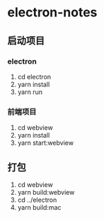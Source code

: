 # electron-notes

## 启动项目

### electron

1. cd electron
2. yarn install
3. yarn run

### 前端项目

1. cd webview
2. yarn install
3. yarn start:webview

## 打包

1. cd webview
2. yarn build:webview
3. cd ../electron
4. yarn build:mac
